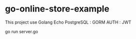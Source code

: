 # go-online-store-example

This project use
Golang Echo
PostgreSQL : GORM
AUTH : JWT

go run server.go